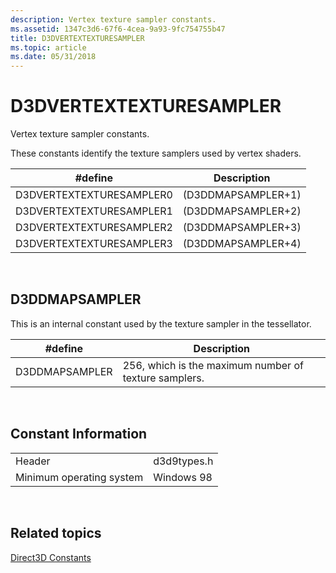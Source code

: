 ```yaml
---
description: Vertex texture sampler constants.
ms.assetid: 1347c3d6-67f6-4cea-9a93-9fc754755b47
title: D3DVERTEXTEXTURESAMPLER
ms.topic: article
ms.date: 05/31/2018
---
```


# D3DVERTEXTEXTURESAMPLER

Vertex texture sampler constants.

These constants identify the texture samplers used by vertex shaders.



| \#define                 | Description        |
|--------------------------|--------------------|
| D3DVERTEXTEXTURESAMPLER0 | (D3DDMAPSAMPLER+1) |
| D3DVERTEXTEXTURESAMPLER1 | (D3DDMAPSAMPLER+2) |
| D3DVERTEXTEXTURESAMPLER2 | (D3DDMAPSAMPLER+3) |
| D3DVERTEXTEXTURESAMPLER3 | (D3DDMAPSAMPLER+4) |



 

## D3DDMAPSAMPLER

This is an internal constant used by the texture sampler in the tessellator.



| \#define       | Description                                           |
|----------------|-------------------------------------------------------|
| D3DDMAPSAMPLER | 256, which is the maximum number of texture samplers. |



 

## Constant Information



|                          |             |
|--------------------------|-------------|
| Header                   | d3d9types.h |
| Minimum operating system | Windows 98  |



 

## Related topics

<dl> <dt>

[Direct3D Constants](dx9-graphics-reference-d3d-constants.md)
</dt> </dl>

 

 



